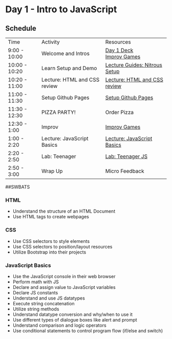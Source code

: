 # Day 1 - Intro to JavaScript

## Schedule

<table>
    <tr>
        <td>Time</td>
        <td>Activity</td>
        <td>Resources</td>
    </tr>
    <tr>
        <td>9:00 - 10:00</td>
        <td> Welcome and Intros</td>
        <td>
            <a href="https://docs.google.com/presentation/d/1fcFdmt0ht1lLyrCpH8edRzUxHxR30W16_mqizkl2rGE/edit#slide=id.p">Day 1 Deck</a>
            <br>
            <a href="https://github.com/learn-co-curriculum/tf-improv-games">Improv Games</a>
        </td>
    </tr>
    <tr>
        <td>10:00 - 10:20</td>
        <td>Learn Setup and Demo</td>
        <td>
            <a href="https://github.com/learn-co-curriculum/tf-using-nitrous-io">Lecture Guides: Nitrous Setup</a>
        </td>
    </tr>
    <tr>
        <td>10:20 - 11:00</td>
        <td>Lecture: HTML and CSS review</td>
        <td> 
            <a href="lectures/html-css-review">Lecture: HTML and CSS review</a>
            </br>
        </td>
    </tr>
    <tr>
        <td>11:00 - 11:30</td>
        <td>Setup Github Pages</td>
        <td> 
            <a href="#">Setup Github Pages</a>
            </br>
        </td>
    </tr>
    <tr>
        <td>11:30 - 12:30</td>
        <td> PIZZA PARTY! </td>
        <td> Order Pizza </td>
    </tr>
    <tr>
        <td>12:30 - 1:00</td>
        <td> Improv </td>
        <td>
            <a href="https://github.com/learn-co-curriculum/tf-improv-games">Improv Games</a>
        </td>
    </tr>
    <tr>
        <td>1:00 - 2:20</td>
        <td>Lecture: JavaScript Basics</td>
        <td> 
            <a href="lectures/js-basics">Lecture: JavaScript Basics</a>
            </br>
        </td>
    </tr>
    <tr>
        <td>2:20 - 2:50</td>
        <td>Lab: Teenager</td>
        <td> 
            <a href="https://github.com/learn-co-curriculum/hs-teenager.js">Lab: Teenager JS</a></br>
        </td>
    </tr>
    <tr>
        <td>2:50 - 3:00</td>
        <td> Wrap Up</td>
        <td> Micro Feedback</td>
    </tr>

</table>

##SWBATS

### HTML
+ Understand the structure of an HTML Document
+ Use HTML tags to create webpages

### CSS
+ Use CSS selectors to style elements
+ Use CSS selectors to position/layout resources
+ Utilize Bootstrap into their projects

### JavaScript Basics
+ Use the JavaScript console in their web browser
+ Perform math with JS
+ Declare and assign value to JavaScript variables
+ Declare JS constants
+ Understand and use JS datatypes
+ Execute string concatenation 
+ Utilize string methods
+ Understand datatype conversion and why/when to use it
+ Use different types of dialogue boxes like alert and prompt
+ Understand comparison and logic operators
+ Use conditional statements to control program flow (if/else and switch)
